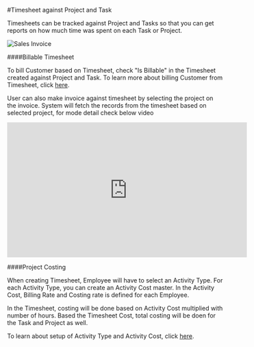#Timesheet against Project and Task

Timesheets can be tracked against Project and Tasks so that you can get reports on how much time was spent on each Task or Project.

<img class="screenshot" alt="Sales Invoice" src="{{docs_base_url}}/assets/img/project/timesheet/timesheet-project.gif">

####Billable Timesheet

To bill Customer based on Timesheet, check "Is Billable" in the Timesheet created against Project and Task. To learn more about billing Customer from Timesheet, click [here](/docs/user/manual/en/projects/timesheet/sales-invoice-from-timesheet.html).

User can also make invoice against timesheet by selecting the project on the invoice. System will fetch the records from the timesheet based on selected project, for mode detail check below video
<iframe width="560" height="315" src="https://www.youtube.com/embed/hVAjtOFFhDI" frameborder="0" allowfullscreen></iframe>

####Project Costing

When creating Timesheet, Employee will have to select an Activity Type. For each Activity Type, you can create an Activity Cost master. In the Activity Cost, Billing Rate and Costing rate is defined for each Employee. 

In the Timesheet, costing will be done based on Activity Cost multiplied with number of hours. Based the Timesheet Cost, total costing will be doen for the Task and Project as well.

To learn about setup of Activity Type and Activity Cost, click [here](/docs/user/manual/en/projects/articles/project-costing).